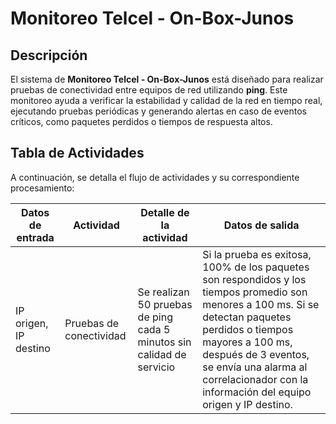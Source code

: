 # Monitoreo Telcel - On-Box-Junos

## Descripción

El sistema de **Monitoreo Telcel - On-Box-Junos** está diseñado para realizar pruebas de conectividad entre equipos de red utilizando **ping**. Este monitoreo ayuda a verificar la estabilidad y calidad de la red en tiempo real, ejecutando pruebas periódicas y generando alertas en caso de eventos críticos, como paquetes perdidos o tiempos de respuesta altos.

## Tabla de Actividades

A continuación, se detalla el flujo de actividades y su correspondiente procesamiento:

| **Datos de entrada**        | **Actividad**            | **Detalle de la actividad**                                                         | **Datos de salida**                                                                                  |
|-----------------------------|--------------------------|--------------------------------------------------------------------------------------|------------------------------------------------------------------------------------------------------|
| IP origen, IP destino       | Pruebas de conectividad  | Se realizan 50 pruebas de ping cada 5 minutos sin calidad de servicio               | Si la prueba es exitosa, 100% de los paquetes son respondidos y los tiempos promedio son menores a 100 ms. Si se detectan paquetes perdidos o tiempos mayores a 100 ms, después de 3 eventos, se envía una alarma al correlacionador con la información del equipo origen y IP destino. |
